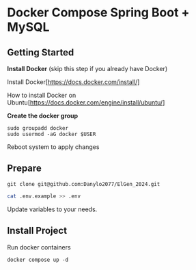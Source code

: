 # Docker Compose Spring Boot + MySQL
## Getting Started
**Install Docker** (skip this step if you already have Docker)

Install Docker[https://docs.docker.com/install/]

How to install Docker on Ubuntu[https://docs.docker.com/engine/install/ubuntu/]

**Create the docker group**
```
sudo groupadd docker
sudo usermod -aG docker $USER
```
Reboot system to apply changes

## Prepare

```
git clone git@github.com:Danylo2077/ElGen_2024.git 
```
```bash
cat .env.example >> .env
```

Update variables to your needs.
## Install Project
Run docker containers
```
docker compose up -d
```
